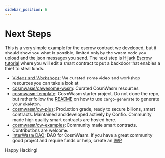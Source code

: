 ```yaml
---
sidebar_position: 6
---
```


# Next Steps

This is a very simple example for the escrow contract we developed, but it should show you what is possible, limited
only by the wasm code you upload and the json messages you send. The next step is
[Hijack Escrow tutorial](/tutorials/hijack-escrow/intro) where you will edit a smart contract to put a backdoor that
enables a thief to steal funds.


- [Videos and Workshops](/tutorials/videos-workshops): We curated some video and workshop resources you can take a
  look at
- [cosmwasm/cawesome-wasm](https://github.com/CosmWasm/cawesome-wasm): Curated CosmWasm resources
- [cosmwasm-template](https://github.com/CosmWasm/cosmwasm-template): CosmWasm starter project. Do not clone the repo,
  but rather follow the [README](https://github.com/CosmWasm/cosmwasm-template/blob/master/README.md) on how to use
  `cargo-generate` to generate your skeleton.
- [cosmwasm/cw-plus](https://github.com/CosmWasm/cw-plus): Production grade, ready to secure billions, smart
  contracts. Maintained and developed actively by Confio. Community made high quality smart contracts are hosted
  here.
- [cosmwasm/cw-examples](https://github.com/CosmWasm/cosmwasm-examples): Community made smart contracts.
  Contributions are welcome.
- [InterWasm DAO](https://github.com/CosmWasm/InterWasmDAO): DAO for CosmWasm. If you have a great community
  good project and require funds or help, create an [IWP](https://github.com/CosmWasm/InterWasmDAO#interwasm-proposalsiwps)

Happy Hacking!
